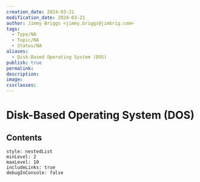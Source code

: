 ```yaml
---
creation_date: 2024-03-21
modification_date: 2024-03-21
author: Jimmy Briggs <jimmy.briggs@jimbrig.com>
tags:
  - Type/NA
  - Topic/NA
  - Status/NA
aliases:
  - Disk-Based Operating System (DOS)
publish: true
permalink:
description:
image:
cssclasses:
---
```



# Disk-Based Operating System (DOS)

## Contents

```table-of-contents
style: nestedList
minLevel: 2
maxLevel: 10
includeLinks: true
debugInConsole: false
```
